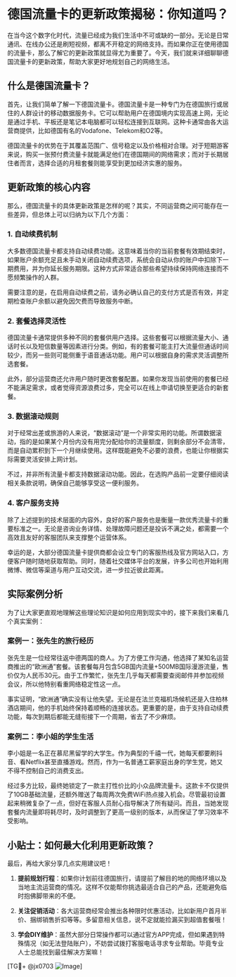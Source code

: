 # 德国流量卡的更新政策揭秘：你知道吗？

在当今这个数字化时代，流量已经成为我们生活中不可或缺的一部分。无论是日常通讯、在线办公还是刷短视频，都离不开稳定的网络支持。而如果你正在使用德国的流量卡，那么了解它的更新政策就显得尤为重要了。今天，我们就来详细聊聊德国流量卡的更新政策，帮助大家更好地规划自己的网络生活。

## 什么是德国流量卡？

首先，让我们简单了解一下德国流量卡。德国流量卡是一种专门为在德国旅行或居住的人群设计的移动数据服务卡。它可以帮助用户在德国境内实现高速上网，无论是通过手机、平板还是笔记本电脑都可以轻松连接到互联网。这种卡通常由各大运营商提供，比如德国有名的Vodafone、Telekom和O2等。

德国流量卡的优势在于其覆盖范围广、信号稳定以及价格相对合理。对于短期游客来说，购买一张预付费流量卡就能满足他们在德国期间的网络需求；而对于长期居住者而言，选择合适的月租套餐则能享受到更加经济实惠的服务。

## 更新政策的核心内容

那么，德国流量卡的具体更新政策是怎样的呢？其实，不同运营商之间可能存在一些差异，但总体上可以归纳为以下几个方面：

### 1. 自动续费机制

大多数德国流量卡都支持自动续费功能。这意味着当你的当前套餐有效期结束时，如果账户余额充足且未手动关闭自动续费选项，系统会自动从你的账户中扣除下一期费用，并为你延长服务期限。这种方式非常适合那些希望持续保持网络连接而不愿频繁操作的人群。

需要注意的是，在启用自动续费之前，请务必确认自己的支付方式是否有效，并定期检查账户余额以避免因欠费而导致服务中断。

### 2. 套餐选择灵活性

德国流量卡通常提供多种不同的套餐供用户选择。这些套餐可以根据流量大小、通话时长以及短信数量等因素进行分类。例如，有的套餐可能主打大流量但通话时间较少，而另一些则可能侧重于语音通话功能。用户可以根据自身的需求灵活调整所选套餐。

此外，部分运营商还允许用户随时更改套餐配置。如果你发现当前使用的套餐已经不能满足需求，或者觉得资源浪费过多，完全可以在线上申请切换至更适合的新套餐。

### 3. 数据滚动规则

对于经常出差或旅游的人来说，“数据滚动”是一个非常实用的功能。所谓数据滚动，指的是如果某个月份内没有用完分配给你的流量额度，则剩余部分不会清零，而是自动累积到下一个月继续使用。这样既能避免不必要的浪费，也能让你根据实际需要灵活安排上网计划。

不过，并非所有流量卡都支持数据滚动功能。因此，在选购产品前一定要仔细阅读相关条款说明，确保自己能够享受这一便利服务。

### 4. 客户服务支持

除了上述提到的技术层面的内容外，良好的客户服务也是衡量一款优秀流量卡的重要标准之一。无论是咨询业务详情、处理故障问题还是投诉不满之处，都需要一个高效且友好的客服团队来支撑整个运营体系。

幸运的是，大部分德国流量卡提供商都会设立专门的客服热线及官方网站入口，方便客户随时随地获取帮助。同时，随着社交媒体平台的发展，许多公司也开始利用微博、微信等渠道与用户互动交流，进一步拉近彼此距离。

## 实际案例分析

为了让大家更直观地理解这些理论知识是如何应用到现实中的，接下来我们来看几个真实案例：

### 案例一：张先生的旅行经历

张先生是一位经常往返中德两国的商人。为了方便工作沟通，他选择了某知名运营商推出的“欧洲通”套餐。该套餐每月包含5GB国内流量+500MB国际漫游流量，售价仅为人民币30元。由于工作繁忙，张先生几乎每天都需要查阅邮件并参加视频会议，所以他特别看重网络稳定性这一点。

事实证明，“欧洲通”确实没有让他失望。无论是在法兰克福机场候机还是入住柏林酒店期间，他的手机始终保持着顺畅的连接状态。更重要的是，由于支持自动续费功能，每次到期后都能无缝衔接下一个周期，省去了不少麻烦。

### 案例二：李小姐的学生生活

李小姐是一名正在慕尼黑留学的大学生。作为典型的千禧一代，她每天都要刷抖音、看Netflix甚至直播游戏。然而，作为一名普通工薪家庭出身的学生党，她又不得不控制自己的消费支出。

经过多方比较，最终她锁定了一款主打性价比的小众品牌流量卡。这款卡不仅提供了10GB基础流量，还额外赠送了每周两次免费WiFi热点接入机会。尽管最初设置起来稍微复杂了一点，但好在客服人员耐心指导解决了所有疑问。而且，当她发现套餐内流量即将耗尽时，及时调整到了更高一级别的版本，从而保证了学习效率不受影响。

## 小贴士：如何最大化利用更新政策？

最后，再给大家分享几点实用建议吧！

1. **提前规划行程**：如果你计划前往德国旅行，请提前了解目的地的网络环境以及当地主流运营商的情况。这样不仅能帮你挑选最适合自己的产品，还能避免临时抱佛脚带来的不便。

2. **关注促销活动**：各大运营商经常会推出各种限时优惠活动，比如新用户首月半价、捆绑销售折扣等等。多留意相关信息，说不定就能捡漏买到超值套餐哦！

3. **学会DIY维护**：虽然大部分日常操作都可以通过官方APP完成，但如果遇到特殊情况（如无法登陆账户），不妨尝试拨打客服电话寻求专业帮助。毕竟专业人士总能找到最佳解决方案嘛！

[TG💪+ @jx0703 ![Image](https://github.com/user-attachments/assets/dbca1d08-cadb-493c-b0ec-ad6f7a83f270)]